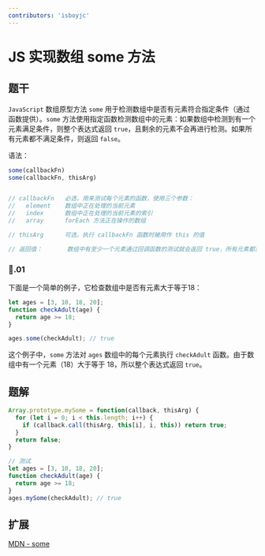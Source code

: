 ```yaml
---
contributors: 'isboyjc'
---
```


# JS 实现数组 some 方法


## 题干

`JavaScript` 数组原型方法 `some` 用于检测数组中是否有元素符合指定条件（通过函数提供）。`some` 方法使用指定函数检测数组中的元素：如果数组中检测到有一个元素满足条件，则整个表达式返回 `true`，且剩余的元素不会再进行检测。如果所有元素都不满足条件，则返回 `false`。

语法：

```js
some(callbackFn)
some(callbackFn, thisArg)


// callbackFn   必选，用来测试每个元素的函数，使用三个参数：
//   element    数组中正在处理的当前元素
//   index      数组中正在处理的当前元素的索引
//   array      forEach 方法正在操作的数组

// thisArg      可选，执行 callbackFn 函数时被用作 this 的值

// 返回值：       数组中有至少一个元素通过回调函数的测试就会返回 true，所有元素都没有通过回调函数的测试返回值才会为 false。
```

### 🌰.01

下面是一个简单的例子，它检查数组中是否有元素大于等于18：

```js
let ages = [3, 10, 18, 20];
function checkAdult(age) {
  return age >= 18;
}

ages.some(checkAdult); // true
```

这个例子中，`some` 方法对 `ages` 数组中的每个元素执行 `checkAdult` 函数。由于数组中有一个元素（18）大于等于 18，所以整个表达式返回 `true`。




## 题解

<!-- ::: details 点我查看题解 -->

```js
Array.prototype.mySome = function(callback, thisArg) {
  for (let i = 0; i < this.length; i++) {
    if (callback.call(thisArg, this[i], i, this)) return true;
  }
  return false;
}

// 测试
let ages = [3, 10, 18, 20];
function checkAdult(age) {
  return age >= 18;
}
ages.mySome(checkAdult); // true
```

<!-- ::: -->



## 扩展

[MDN - some](https://developer.mozilla.org/zh-CN/docs/Web/JavaScript/Reference/Global_Objects/Array/some)
